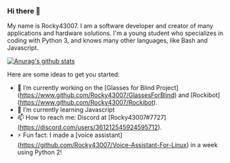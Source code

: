 ### Hi there 👋

My name is Rocky43007. I am a software developer and creator of many applications and hardware solutions. I'm a young student who specializes in coding with Python 3, and knows many other languages, like Bash and Javascript.

[![Anurag's github stats](https://github-readme-stats.vercel.app/api?username=Rocky43007)](https://github.com/anuraghazra/github-readme-stats)

Here are some ideas to get you started:

- 🔭 I’m currently working on the [Glasses for Blind Project] (https://www.github.com/Rocky43007/GlassesForBlind) and [Rockibot] (https://www.github.com/Rocky43007/Rockibot).
- 🌱 I’m currently learning Javascript
- 📫 How to reach me: Discord at [Rocky43007#7727] (https://discord.com/users/361212545924595712).
- ⚡ Fun fact: I made a [voice assistant] (https://github.com/Rocky43007/Voice-Assistant-For-Linux) in a week using Python 2!

